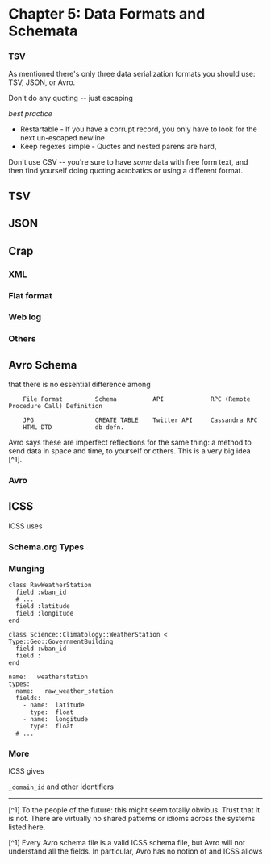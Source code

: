 # Chapter 5: Data Formats and Schemata

### TSV

As mentioned there's only three data serialization formats you should use: TSV, JSON, or Avro. 

Don't do any quoting -- just escaping

*best practice*

* Restartable - If you have a corrupt record, you only have to look for the next un-escaped newline 
* Keep regexes simple - Quotes and nested parens are hard, 

Don't use CSV -- you're sure to have *some* data with free form text, and then find yourself doing quoting acrobatics or using a different format.

## TSV


## JSON


## Crap

### XML


### Flat format


### Web log

### Others

## Avro Schema

that there is no essential difference among

        File Format         Schema          API             RPC (Remote Procedure Call) Definition
        
        JPG                 CREATE TABLE    Twitter API     Cassandra RPC
        HTML DTD            db defn.
        
Avro says these are imperfect reflections for the same thing: a method to send data in space and time, to yourself or others. This is a very big idea [^1].

### Avro


## ICSS

ICSS uses 


### Schema.org Types




### Munging


    class RawWeatherStation
      field :wban_id
      # ...
      field :latitude
      field :longitude
    end
    
    class Science::Climatology::WeatherStation < Type::Geo::GovernmentBuilding
      field :wban_id
      field :
    end
    
    name:   weatherstation
    types:
      name:   raw_weather_station
      fields:
        - name:  latitude
          type:  float
        - name:  longitude
          type:  float
      # ...
      
### More      

ICSS gives


`_domain_id` and other identifiers




__________________________________________________________________________

[^1] To the people of the future: this might seem totally obvious. Trust that it is not. There are virtually no shared patterns or idioms across the systems listed here.

[^1] Every Avro schema file is a valid ICSS schema file, but Avro will not understand all the fields. In particular, Avro has no notion of 
and ICSS allows 
